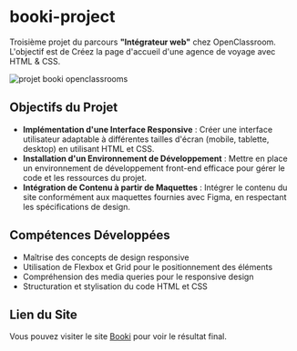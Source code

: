 # booki-project

Troisième projet du parcours **"Intégrateur web"** chez OpenClassroom. <br> L'objectif est de Créez la page d'accueil d'une agence de voyage avec HTML & CSS.

![projet booki openclassrooms](https://github.com/QuentinDch/opc-p3/assets/171915936/4ea28058-a6aa-41e6-83c4-1101f53b03ce)

## Objectifs du Projet

- **Implémentation d'une Interface Responsive** : Créer une interface utilisateur adaptable à différentes tailles d'écran (mobile, tablette, desktop) en utilisant HTML et CSS.
- **Installation d'un Environnement de Développement** : Mettre en place un environnement de développement front-end efficace pour gérer le code et les ressources du projet.
- **Intégration de Contenu à partir de Maquettes** : Intégrer le contenu du site conformément aux maquettes fournies avec Figma, en respectant les spécifications de design.

## Compétences Développées

- Maîtrise des concepts de design responsive
- Utilisation de Flexbox et Grid pour le positionnement des éléments
- Compréhension des media queries pour le responsive design
- Structuration et stylisation du code HTML et CSS

## Lien du Site

Vous pouvez visiter le site [Booki](https://quentindch.github.io/Booki-opc-p3/) pour voir le résultat final.
